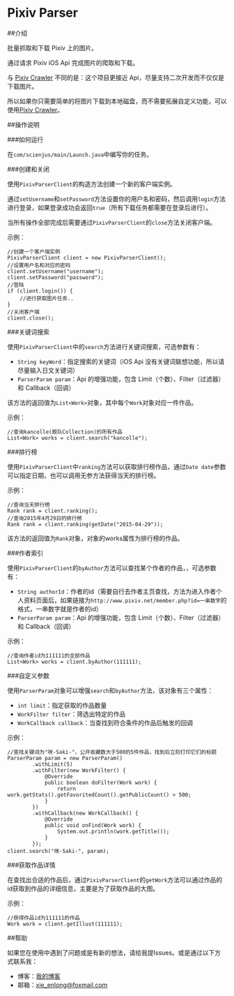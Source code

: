 # Pixiv Parser

##介绍

批量抓取和下载 Pixiv 上的图片。

通过请求 Pixiv iOS Api 完成图片的爬取和下载。

与 [Pixiv Crawler][1] 不同的是：这个项目更接近 Api，尽量支持二次开发而不仅仅是下载图片。

所以如果你只需要简单的将图片下载到本地磁盘，而不需要拓展自定义功能，可以使用[Pixiv Crawler][1]。

##操作说明

###如何运行

在`com/scienjus/main/Launch.java`中编写你的任务。

###创建和关闭

使用`PixivParserClient`的构造方法创建一个新的客户端实例。

通过`setUsername`和`setPassword`方法设置你的用户名和密码，然后调用`login`方法进行登录，如果登录成功会返回`true`（所有下载任务都需要在登录后进行）。

当所有操作全部完成后需要通过`PixivParserClient`的`close`方法关闭客户端。

示例：

```
//创建一个客户端实例
PixivParserClient client = new PixivParserClient();
//设置用户名和对应的密码
client.setUsername("username");
client.setPassword("password");
//登陆
if (client.login()) {
    //进行获取图片任务..
}
//关闭客户端
client.close();
```

###关键词搜索

使用`PixivParserClient`中的`search`方法进行关键词搜索，可选参数有：
 - `String keyWord`：指定搜索的关键词（iOS Api 没有关键词联想功能，所以请尽量输入日文关键词）
 - `ParserParam param`：Api 的增强功能，包含 Limit（个数）、Filter（过滤器）和 Callback（回调）

该方法的返回值为`List<Work>`对象，其中每个`Work`对象对应一件作品。

 
示例：

```
//查询kancolle(舰队Collection)的所有作品
List<Work> works = client.search("kancolle");
```

###排行榜

使用`PixivParserClient`中`ranking`方法可以获取排行榜作品，通过`Date date`参数可以指定日期，也可以调用无参方法获得当天的排行榜。

示例：

```
//查询当天排行榜
Rank rank = client.ranking();
//查询2015年4月29日的排行榜
Rank rank = client.ranking(getDate("2015-04-29"));
```
该方法的返回值为`Rank`对象，对象的works属性为排行榜的作品。

###作者索引

使用`PixivParserClient`的`byAuthor`方法可以查找某个作者的作品，，可选参数有：
 - `String authorId`：作者的id（需要自行去作者主页查找，方法为进入作者个人资料页面后，如果链接为`http://www.pixiv.net/member.php?id=一串数字`的格式，一串数字就是作者的id）
 - `ParserParam param`：Api 的增强功能，包含 Limit（个数）、Filter（过滤器）和 Callback（回调）

示例：

```
//查询作者id为111111的全部作品
List<Work> works = client.byAuthor(111111);
```

###自定义参数

使用`ParserParam`对象可以增强`search`和`byAuthor`方法，该对象有三个属性：

- `int limit`：指定获取的作品数量
- `WorkFilter filter`：筛选出特定的作品
- `WorkCallback callback`：当查找到符合条件的作品后触发的回调

示例：

```
//查找关键词为"咲-Saki-"，公开收藏数大于500的5件作品，找到后立刻打印它们的标题
ParserParam param = new ParserParam()
        .withLimit(5)
        .withFilter(new WorkFilter() {
            @Override
            public boolean doFilter(Work work) {
                return work.getStats().getFavoritedCount().getPublicCount() > 500;
            }
        })
        .withCallback(new WorkCallback() {
            @Override
            public void onFind(Work work) {
                System.out.println(work.getTitle());
            }
        });
client.search("咲-Saki-", param);
```

###获取作品详情

在查找出合适的作品后，通过`PixivParserClient`的`getWork`方法可以通过作品的id获取到作品的详细信息，主要是为了获取作品的大图。

示例：

```
//获得作品id为111111的作品
Work work = client.getIllust(111111);
```

##帮助

如果您在使用中遇到了问题或是有新的想法，请给我提Issues。或是通过以下方式联系我：
 - 博客：[我的博客][2]
 - 邮箱：xie_enlong@foxmail.com

[1]:https://github.com/ScienJus/pixiv-crawler/
[2]:http://www.scienjus.com